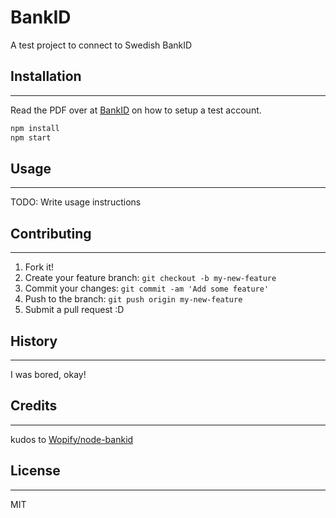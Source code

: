 # BankID
A test project to connect to Swedish BankID

## Installation
----
Read the PDF over at [BankID] on how to setup a test account.

```sh
npm install
npm start
```

## Usage
----
TODO: Write usage instructions

## Contributing
----
1. Fork it!
2. Create your feature branch: `git checkout -b my-new-feature`
3. Commit your changes: `git commit -am 'Add some feature'`
4. Push to the branch: `git push origin my-new-feature`
5. Submit a pull request :D

## History
----
I was bored, okay!

## Credits
----
kudos to [Wopify/node-bankid]

## License
----

MIT

[BankID]: <https://www.bankid.com/assets/bankid/rp/bankid-relying-party-guidelines-v2.15.pdf>
[Wopify/node-bankid]: <https://github.com/Wopify/node-bankid>